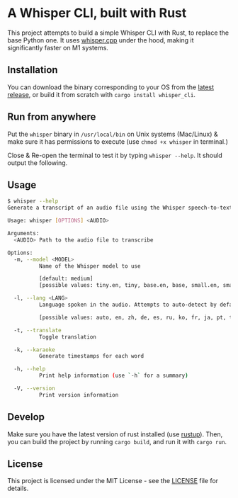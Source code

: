 # A Whisper CLI, built with Rust

This project attempts to build a simple Whisper CLI with Rust, to replace the base Python one. It uses [whisper.cpp](https://github.com/ggerganov/whisper.cpp) under the hood, making it significantly faster on M1 systems.

## Installation

You can download the binary corresponding to your OS from the [latest release](https://github.com/m1guelpf/whisper-cli-rs/releases/latest), or build it from scratch with `cargo install whisper_cli`.

## Run from anywhere

Put the `whisper` binary in `/usr/local/bin` on Unix systems (Mac/Linux) & make sure it has permissions to execute (use `chmod +x whisper` in terminal.)

Close & Re-open the terminal to test it by typing `whisper --help`. It should output the following.

## Usage

```bash
$ whisper --help
Generate a transcript of an audio file using the Whisper speech-to-text engine. The transcript will be saved as a .txt, .vtt, and .srt file in the same directory as the audio file.

Usage: whisper [OPTIONS] <AUDIO>

Arguments:
  <AUDIO> Path to the audio file to transcribe

Options:
  -m, --model <MODEL>
          Name of the Whisper model to use

          [default: medium]
          [possible values: tiny.en, tiny, base.en, base, small.en, small, medium.en, medium, large, large-v1]

  -l, --lang <LANG>
          Language spoken in the audio. Attempts to auto-detect by default

          [possible values: auto, en, zh, de, es, ru, ko, fr, ja, pt, tr, pl, ca, nl, ar, sv, it, id, hi, fi, vi, he, uk, el, ms, cs, ro, da, hu, ta, no, th, ur, hr, bg, lt, la, mi, ml, cy, sk, te, fa, lv, bn, sr, az, sl, kn, et, mk, br, eu, is, hy, ne, mn, bs, kk, sq, sw, gl, mr, pa, si, km, sn, yo, so, af, oc, ka, be, tg, sd, gu, am, yi, lo, uz, fo, ht, ps, tk, nn, mt, sa, lb, my, bo, tl, mg, as, tt, haw, ln, ha, ba, jw, su]

  -t, --translate
          Toggle translation

  -k, --karaoke
          Generate timestamps for each word

  -h, --help
          Print help information (use `-h` for a summary)

  -V, --version
          Print version information
```

## Develop

Make sure you have the latest version of rust installed (use [rustup](https://rustup.rs/)). Then, you can build the project by running `cargo build`, and run it with `cargo run`.

## License

This project is licensed under the MIT License - see the [LICENSE](LICENSE) file for details.
